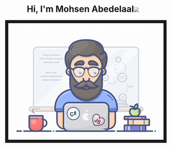 <h1 align = "center"> Hi, I'm Mohsen Abedelaal<img src="![wave](https://github.com/user-attachments/assets/6517ea44-4e2d-4835-8036-48c418c754df)
" width="50"></h1> 


<p align = "center">
<img src='https://github.com/mohsenabedelaal/mohsenabedelaal/blob/main/e1f3413bf5036045713341394f617225.gif' border='10'/>
</p>


<div align = "center">
 
